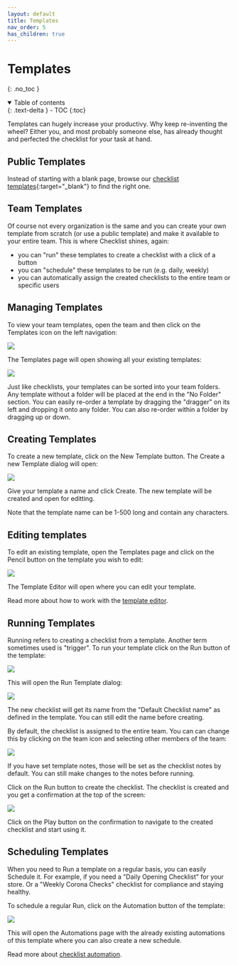 ```yaml
---
layout: default
title: Templates
nav_order: 5
has_children: true
---
```

# Templates
{: .no_toc }


<details open markdown="block">
  <summary>
    Table of contents
  </summary>
  {: .text-delta }
- TOC
{:toc}
</details>


Templates can hugely increase your productivy. Why keep re-inventing the wheel? Either you, and most probably someone else, has already thought and perfected the checklist for your task at hand. 

## Public Templates
Instead of starting with a blank page, browse our [checklist templates](https://checklist.com/templates){:target="_blank"} to find the right one. 

## Team Templates

Of course not every organization is the same and you can create your own template from scratch (or use a public template) and make it available to your entire team. This is where Checklist shines, again:
* you can "run" these templates to create a checklist with a click of a button
* you can "schedule" these templates to be run (e.g. daily, weekly)
* you can automatically assign the created checklists to the entire team or specific users


## Managing Templates
To view your team templates, open the team and then click on the Templates icon on the left navigation:

![](/assets/images/templates/templates-menu.png)

The Templates page will open showing all your existing templates:

![](/assets/images/templates/templates-list.png)

Just like checklists, your templates can be sorted into your team folders. Any template without a folder will be placed at the end in the "No Folder" section. You can easily re-order a template by dragging the "dragger" on its left and dropping it onto any folder. You can also re-order within a folder by dragging up or down.

## Creating Templates
To create a new template, click on the New Template button. The Create a new Template dialog will open:

![](/assets/images/templates/templates-add.png)

Give your template a name and click Create. The new template will be created and open for editting. 

Note that the template name can be 1-500 long and contain any characters.

## Editing templates
To edit an existing template, open the Templates page and click on the Pencil button on the template you wish to edit:

![](/assets/images/templates/templates-editor-button.png)

The Template Editor will open where you can edit your template. 

Read more about how to work with the [template editor](/templates/template-editor/).

## Running Templates
Running refers to creating a checklist from a template. Another term sometimes used is "trigger". To run your template click on the Run button of the template:

![](/assets/images/templates/templates-run-button.png)

This will open the Run Template dialog:

![](/assets/images/templates/templates-run-dialog.png)

The new checklist will get its name from the "Default Checklist name" as defined in the template. You can still edit the name before creating.

By default, the checklist is assigned to the entire team. You can can change this by clicking on the team icon and selecting other members of the team:

![](/assets/images/templates/templates-run-assign.png)

If you have set template notes, those will be set as the checklist notes by default. You can still make changes to the notes before running. 

Click on the Run button to create the checklist. The checklist is created and you get a confirmation at the top of the screen:

![](/assets/images/templates/templates-run-confirm.png)

Click on the Play button on the confirmation to navigate to the created checklist and start using it.

## Scheduling Templates
When you need to Run a template on a regular basis, you can easily Schedule it. For example, if you need a "Daily Opening Checklist" for your store. Or a "Weekly Corona Checks" checklist for compliance and staying healthy.

To schedule a regular Run, click on the Automation button of the template:

![](/assets/images/templates/templates-run-button.png)

This will open the Automations page with the already existing automations of this template where you can also create a new schedule. 

Read more about [checklist automation](/automation).